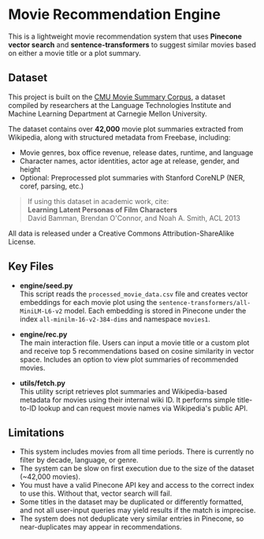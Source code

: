# Movie Recommendation Engine

This is a lightweight movie recommendation system that uses **Pinecone vector search** and **sentence-transformers** to suggest similar movies based on either a movie title or a plot summary.

## Dataset

This project is built on the [CMU Movie Summary Corpus](https://www.cs.cmu.edu/~ark/personas/), a dataset compiled by researchers at the Language Technologies Institute and Machine Learning Department at Carnegie Mellon University.

The dataset contains over **42,000** movie plot summaries extracted from Wikipedia, along with structured metadata from Freebase, including:

- Movie genres, box office revenue, release dates, runtime, and language
- Character names, actor identities, actor age at release, gender, and height
- Optional: Preprocessed plot summaries with Stanford CoreNLP (NER, coref, parsing, etc.)

> If using this dataset in academic work, cite:  
> **Learning Latent Personas of Film Characters**  
> David Bamman, Brendan O'Connor, and Noah A. Smith, ACL 2013

All data is released under a Creative Commons Attribution-ShareAlike License.


## Key Files

- **engine/seed.py**  
  This script reads the `processed_movie_data.csv` file and creates vector embeddings for each movie plot using the `sentence-transformers/all-MiniLM-L6-v2` model. Each embedding is   stored in Pinecone under the index `all-minilm-16-v2-384-dims` and namespace `movies1`.

- **engine/rec.py**  
  The main interaction file. Users can input a movie title or a custom plot and receive top 5 recommendations based on cosine similarity in vector space. Includes an option to view    plot summaries of recommended movies.

- **utils/fetch.py**  
  This utility script retrieves plot summaries and Wikipedia-based metadata for movies using their internal wiki ID. It performs simple title-to-ID lookup and can request movie        names via Wikipedia's public API.

## Limitations

- This system includes movies from all time periods. There is currently no filter by decade, language, or genre.
- The system can be slow on first execution due to the size of the dataset (~42,000 movies).
- You must have a valid Pinecone API key and access to the correct index to use this. Without that, vector search will fail.
- Some titles in the dataset may be duplicated or differently formatted, and not all user-input queries may yield results if the match is imprecise.
- The system does not deduplicate very similar entries in Pinecone, so near-duplicates may appear in recommendations.


